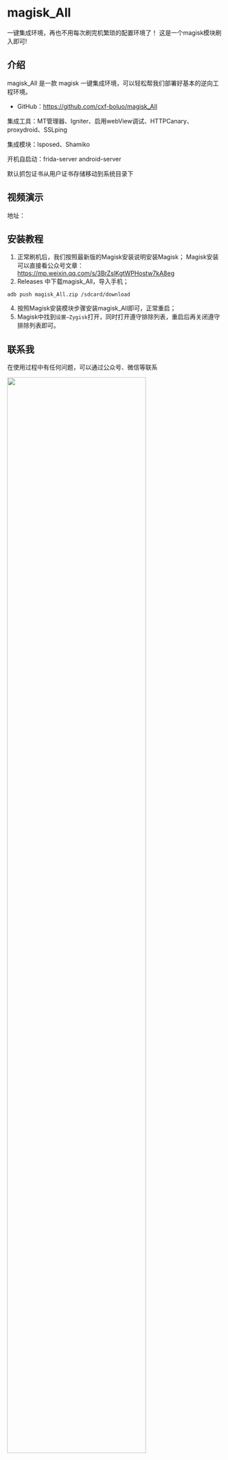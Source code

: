 # magisk_All
一键集成环境，再也不用每次刷完机繁琐的配置环境了！
这是一个magisk模块刷入即可!

## 介绍

magisk_All 是一款 magisk 一键集成环境，可以轻松帮我们部署好基本的逆向工程环境。

- GitHub：https://github.com/cxf-boluo/magisk_All

 集成工具：MT管理器、Igniter、启用webView调试、HTTPCanary、proxydroid、SSLping
 
 集成模块：lsposed、Shamiko
 
 开机自启动：frida-server  android-server
 
 默认抓包证书从用户证书存储移动到系统目录下

## 视频演示
地址：


## 安装教程

1. 正常刷机后，我们按照最新版的Magisk安装说明安装Magisk；
Magisk安装可以直接看公众号文章：https://mp.weixin.qq.com/s/3BrZslKgtWPHostw7kA8eg
3. Releases 中下载magisk_All，导入手机；
```
adb push magisk_All.zip /sdcard/download
```
4. 按照Magisk安装模块步骤安装magisk_All即可，正常重启；
5. Magisk中找到`设置—Zygisk`打开，同时打开遵守排除列表，重启后再关闭遵守排除列表即可。


## 联系我

在使用过程中有任何问题，可以通过公众号、微信等联系




<img src="https://user-images.githubusercontent.com/86091961/177456748-24add050-1774-4e49-8cdf-e20fe81fe6f9.png" width=80%   />


## Licenses
本工具禁止进行未授权商业用途，禁止二次开发后进行未授权商业用途。

本工具仅面向合法授权的企业安全建设行为，在使用本工具进行检测时，您应确保该行为符合当地的法律法规，并且已经取得了足够的授权。

如您在使用本工具的过程中存在任何非法行为，您需自行承担相应后果，我们将不承担任何法律及连带责任。

在使用本工具前，请您务必审慎阅读、充分理解各条款内容，限制、免责条款或者其他涉及您重大权益的条款可能会以加粗、加下划线等形式提示您重点注意。

除非您已充分阅读、完全理解并接受本协议所有条款，否则，请您不要使用本工具。您的使用行为或者您以其他任何明示或者默示方式表示接受本协议的，即视为您已阅读并同意本协议的约束。


